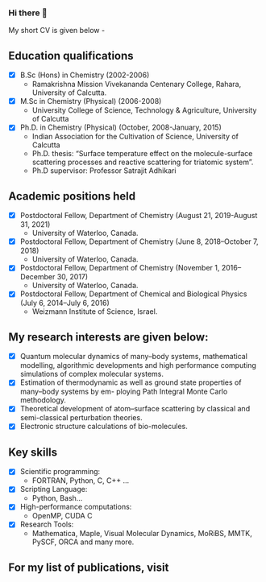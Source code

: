 ### Hi there 👋 

My short CV is given below - 

## Education qualifications
- [x] B.Sc (Hons) in Chemistry (2002-2006)
    - Ramakrishna Mission Vivekananda Centenary College, Rahara, University of Calcutta.
- [x] M.Sc in Chemistry (Physical) (2006-2008)
    - University College of Science, Technology & Agriculture, University of Calcutta
- [x] Ph.D. in Chemistry (Physical) (October, 2008-January, 2015)
    - Indian Association for the Cultivation of Science, University of Calcutta
    - Ph.D. thesis: “Surface temperature effect on the molecule-surface scattering processes and reactive scattering for triatomic system”.
    - Ph.D supervisor: Professor Satrajit Adhikari  

## Academic positions held
- [x] Postdoctoral Fellow, Department of Chemistry (August 21, 2019-August 31, 2021)
    - University of Waterloo, Canada.
- [x] Postdoctoral Fellow, Department of Chemistry (June 8, 2018–October 7, 2018)
    - University of Waterloo, Canada.
- [x] Postdoctoral Fellow, Department of Chemistry (November 1, 2016–December 30, 2017)
    - University of Waterloo, Canada.
- [x] Postdoctoral Fellow, Department of Chemical and Biological Physics (July 6, 2014–July 6, 2016)
    - Weizmann Institute of Science, Israel.
    
## My research interests are given below: 

- [x] Quantum molecular dynamics of many–body systems, mathematical modelling, algorithmic developments and high performance computing simulations of complex molecular systems.  
- [x] Estimation of thermodynamic as well as ground state properties of many–body systems by em- ploying Path Integral Monte Carlo methodology.
- [x] Theoretical development of atom–surface scattering by classical and semi-classical perturbation theories.
- [x] Electronic structure calculations of bio-molecules. 

## Key skills
- [x] Scientific programming:
    - FORTRAN, Python, C, C++ ...
- [x] Scripting Language:
    - Python, Bash...
- [x] High-performance computations:
    - OpenMP, CUDA C    
- [x] Research Tools:
    - Mathematica, Maple, Visual Molecular Dynamics, MoRiBS, MMTK, PySCF, ORCA and many more.

## For my list of publications, visit  


  

<!--
**tapassahoo/tapassahoo** is a ✨ _special_ ✨ repository because its `README.md` (this file) appears on your GitHub profile.

Here are some ideas to get you started:

- 🔭 I’m currently working on ...
- 🌱 I’m currently learning ...
- 👯 I’m looking to collaborate on ...
- 🤔 I’m looking for help with ...
- 💬 Ask me about ...
- 📫 How to reach me: ...
- 😄 Pronouns: ...
- ⚡ Fun fact: ...
-->
